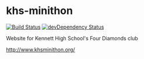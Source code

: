 # khs-minithon
[![Build Status](https://travis-ci.org/KHS-Minithon/website.svg?branch=master)](https://travis-ci.org/KHS-Minithon/website)
[![devDependency Status](https://david-dm.org/khs-minithon/website/dev-status.svg)](https://david-dm.org/khs-minithon/website#info=devDependencies)

Website for Kennett High School's Four Diamonds club

http://www.khsminithon.org/
